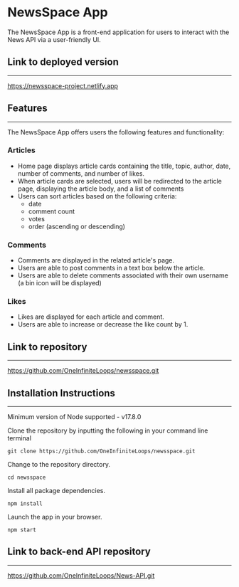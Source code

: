 # NewsSpace App

The NewsSpace App is a front-end application for users to interact with the News API via a user-friendly UI.

## Link to deployed version

---

https://newsspace-project.netlify.app

## Features

---

The NewsSpace App offers users the following features and functionality:

### Articles

- Home page displays article cards containing the title, topic, author, date, number of comments, and number of likes.
- When article cards are selected, users will be redirected to the article page, displaying the article body, and a list of comments
- Users can sort articles based on the following criteria:
  - date
  - comment count
  - votes
  - order (ascending or descending)

### Comments

- Comments are displayed in the related article's page.
- Users are able to post comments in a text box below the article.
- Users are able to delete comments associated with their own username (a bin icon will be displayed)

### Likes

- Likes are displayed for each article and comment.
- Users are able to increase or decrease the like count by 1.

## Link to repository

---

https://github.com/OneInfiniteLoops/newsspace.git

## Installation Instructions

---

Minimum version of Node supported - v17.8.0

Clone the repository by inputting the following in your command line terminal

```
git clone https://github.com/OneInfiniteLoops/newsspace.git
```

Change to the repository directory.

```
cd newsspace
```

Install all package dependencies.

```
npm install
```

Launch the app in your browser.

```
npm start
```

## Link to back-end API repository

---

https://github.com/OneInfiniteLoops/News-API.git
